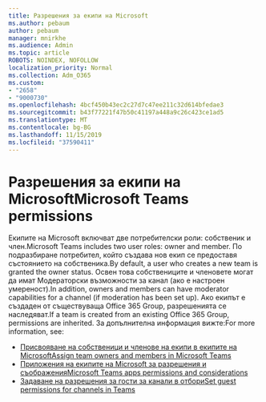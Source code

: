 ```yaml
---
title: Разрешения за екипи на Microsoft
ms.author: pebaum
author: pebaum
manager: mnirkhe
ms.audience: Admin
ms.topic: article
ROBOTS: NOINDEX, NOFOLLOW
localization_priority: Normal
ms.collection: Adm_O365
ms.custom:
- "2658"
- "9000730"
ms.openlocfilehash: 4bcf450b43ec2c27d7c47ee211c32d614bfedae3
ms.sourcegitcommit: b43f77221f47b50c41197a448a9c26c423ce1ad5
ms.translationtype: MT
ms.contentlocale: bg-BG
ms.lasthandoff: 11/15/2019
ms.locfileid: "37590411"
---
```

# <a name="microsoft-teams-permissions"></a><span data-ttu-id="53421-102">Разрешения за екипи на Microsoft</span><span class="sxs-lookup"><span data-stu-id="53421-102">Microsoft Teams permissions</span></span>

<span data-ttu-id="53421-103">Екипите на Microsoft включват две потребителски роли: собственик и член.</span><span class="sxs-lookup"><span data-stu-id="53421-103">Microsoft Teams includes two user roles: owner and member.</span></span> <span data-ttu-id="53421-104">По подразбиране потребител, който създава нов екип се предоставя състоянието на собственика.</span><span class="sxs-lookup"><span data-stu-id="53421-104">By default, a user who creates a new team is granted the owner status.</span></span> <span data-ttu-id="53421-105">Освен това собствениците и членовете могат да имат Модераторски възможности за канал (ако е настроен умереност).</span><span class="sxs-lookup"><span data-stu-id="53421-105">In addition, owners and members can have moderator capabilities for a channel (if moderation has been set up).</span></span> <span data-ttu-id="53421-106">Ако екипът е създаден от съществуваща Office 365 Group, разрешенията се наследяват.</span><span class="sxs-lookup"><span data-stu-id="53421-106">If a team is created from an existing Office 365 Group, permissions are inherited.</span></span> <span data-ttu-id="53421-107">За допълнителна информация вижте:</span><span class="sxs-lookup"><span data-stu-id="53421-107">For more information, see:</span></span>

- [<span data-ttu-id="53421-108">Присвояване на собственици и членове на екипи в екипите на Microsoft</span><span class="sxs-lookup"><span data-stu-id="53421-108">Assign team owners and members in Microsoft Teams</span></span>](https://docs.microsoft.com/microsoftteams/assign-roles-permissions)
- [<span data-ttu-id="53421-109">Приложения на екипите на Microsoft за разрешения и съображения</span><span class="sxs-lookup"><span data-stu-id="53421-109">Microsoft Teams apps permissions and considerations</span></span>](https://docs.microsoft.com/microsoftteams/app-permissions)
- [<span data-ttu-id="53421-110">Задаване на разрешения за гости за канали в отбори</span><span class="sxs-lookup"><span data-stu-id="53421-110">Set guest permissions for channels in Teams</span></span>](https://support.office.com/article/4756c468-2746-4bfd-a582-736d55fcc169)
